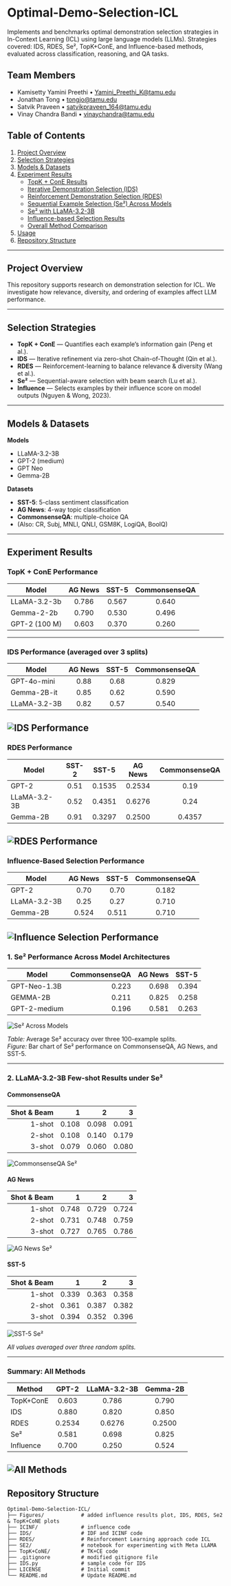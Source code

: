 # Optimal-Demo-Selection-ICL

Implements and benchmarks optimal demonstration selection strategies in In-Context Learning (ICL) using large language models (LLMs). Strategies covered: IDS, RDES, Se², TopK+ConE, and Influence-based methods, evaluated across classification, reasoning, and QA tasks.

## Team Members 
- Kamisetty Yamini Preethi • Yamini_Preethi_K@tamu.edu  
- Jonathan Tong • tongjo@tamu.edu  
- Satvik Praveen • satvikpraveen_164@tamu.edu  
- Vinay Chandra Bandi • vinaychandra@tamu.edu  

## Table of Contents

1. [Project Overview](#project-overview)  
2. [Selection Strategies](#selection-strategies)  
3. [Models & Datasets](#models--datasets)  
4. [Experiment Results](#experiment-results)
   - [TopK + ConE Results](#topk--cone-performance)
   - [Iterative Demonstration Selection (IDS)](#iterative-demonstration-selection-ids)
   - [Reinforcement Demonstration Selection (RDES)](#reinforcement-demonstration-selection-rdes)
   - [Sequential Example Selection (Se²) Across Models](#se²-across-models)
   - [Se² with LLaMA-3.2-3B](#se²-with-llama-3.2-3b-commonsenseqa-ag-news-sst-5)
   - [Influence-based Selection Results](#influence-based-selection-performance)
   - [Overall Method Comparison](#comparison-of-all-methods)
5. [Usage](#usage)  
6. [Repository Structure](#repository-structure)  

---

## Project Overview

This repository supports research on demonstration selection for ICL. We investigate how relevance, diversity, and ordering of examples affect LLM performance.

---

## Selection Strategies

- **TopK + ConE** — Quantifies each example’s information gain (Peng et al.).  
- **IDS** — Iterative refinement via zero-shot Chain-of-Thought (Qin et al.).  
- **RDES** — Reinforcement-learning to balance relevance & diversity (Wang et al.).  
- **Se²** — Sequential-aware selection with beam search (Lu et al.).  
- **Influence** — Selects examples by their influence score on model outputs (Nguyen & Wong, 2023).  

---

## Models & Datasets

**Models**  
- LLaMA-3.2-3B  
- GPT-2 (medium)  
- GPT Neo
- Gemma-2B

**Datasets**  
- **SST-5**: 5-class sentiment classification  
- **AG News**: 4-way topic classification  
- **CommonsenseQA**: multiple-choice QA  
- (Also: CR, Subj, MNLI, QNLI, GSM8K, LogiQA, BoolQ)

---

## Experiment Results

### TopK + ConE Performance

| Model          | AG News | SST-5 | CommonsenseQA |
| -------------- | :-----: | :---: | :-----------: |
| LLaMA-3.2-3b   |  0.786  | 0.567 |     0.640     |
| Gemma-2-2b     |  0.790  | 0.530 |     0.496     |
| GPT-2 (100 M)  |  0.603  | 0.370 |     0.260     |
---

### IDS Performance (averaged over 3 splits)

| Model         | AG News | SST-5 | CommonsenseQA |
|---------------|:-------:|:-----:|:-------------:|
| GPT-4o-mini   |  0.88   | 0.68  |     0.829     |
| Gemma-2B-it   |  0.85   | 0.62  |     0.590     |
| LLaMA-3.2-3B  |  0.82   | 0.57  |     0.540     |

![IDS Performance](Figures/IDS_results.png)
---

### RDES Performance

| Model        | SST-2  | SST-5   | AG News  | CommonsenseQA |
|--------------|:------:|:-------:|:--------:|:-------------:|
| GPT-2        |  0.51  | 0.1535  |  0.2534  |     0.19      |
| LLaMA-3.2-3B |  0.52  | 0.4351  |  0.6276  |     0.24      |
| Gemma-2B     |  0.91  | 0.3297  |  0.2500  |     0.4357    |

![RDES Performance](Figures/RDES_results.png)
---

### Influence-Based Selection Performance

| Model        | AG News | SST-5  | CommonsenseQA |
|--------------|:-------:|:-----:|:-------------:|
| GPT-2        |  0.70   | 0.70  |     0.182     |
| LLaMA-3.2-3B |  0.25   | 0.27  |     0.710     |
| Gemma-2B     |  0.524  | 0.511 |     0.710     |

![Influence Selection Performance](Figures/Influence_results_image.png)
---

### 1. Se² Performance Across Model Architectures

| Model         | CommonsenseQA | AG News | SST-5 |
|---------------|--------------:|--------:|------:|
| GPT-Neo-1.3B   |        0.223  |   0.698 | 0.394 |
| GEMMA-2B      |        0.211  |   0.825 | 0.258 |
| GPT-2-medium  |        0.196  |   0.581 | 0.263 |

![Se² Across Models](Figures/Se2_Other_models.png)

*Table:* Average Se² accuracy over three 100-example splits.  
*Figure:* Bar chart of Se² performance on CommonsenseQA, AG News, and SST-5.

---

### 2. LLaMA-3.2-3B Few-shot Results under Se²

#### CommonsenseQA

| Shot \& Beam | 1     | 2     | 3     |
|-------------:|------:|------:|------:|
| 1-shot       | 0.108 | 0.098 | 0.091 |
| 2-shot       | 0.108 | 0.140 | 0.179 |
| 3-shot       | 0.079 | 0.060 | 0.080 |

![CommonsenseQA Se²](Figures/Se2_llama_CommonsenseQA.png)

#### AG News

| Shot \& Beam |   1   |   2   |   3   |
|-------------:|------:|------:|------:|
| 1-shot       | 0.748 | 0.729 | 0.724 |
| 2-shot       | 0.731 | 0.748 | 0.759 |
| 3-shot       | 0.727 | 0.765 | 0.786 |

![AG News Se²](Figures/Se2_llama_AG_News.png)

#### SST-5

| Shot \& Beam |  1    |  2    |  3    |
|-------------:|------:|------:|------:|
| 1-shot       | 0.339 | 0.363 | 0.358 |
| 2-shot       | 0.361 | 0.387 | 0.382 |
| 3-shot       | 0.394 | 0.352 | 0.396 |

![SST-5 Se²](Figures/Se2_llama_SST5.png)

*All values averaged over three random splits.*

---
### Summary: All Methods

| Method      | GPT-2  | LLaMA-3.2-3B | Gemma-2B |
|-------------|:------:|:------------:|:--------:|
| TopK+ConE   | 0.603  |    0.786     |  0.790   |
| IDS         | 0.880  |    0.820     |  0.850   |
| RDES        | 0.2534 |    0.6276    |  0.2500  |
| Se²         | 0.581  |    0.698     |  0.825   |
| Influence   | 0.700  |    0.250     |  0.524   |

![All Methods](Figures/results_comparison.png)
---

## Repository Structure

```
Optimal-Demo-Selection-ICL/
├── Figures/            # added influence results plot, IDS, RDES, Se2 & TopK+CoNE plots
├── ICINF/              # influence code
├── IDS/                # IDF and ICINF code
├── RDES/               # Reinforcement Learning approach code ICL
├── SE2/                # notebook for experimenting with Meta LLAMA
├── TopK+CoNE/          # TK+CE code
├── .gitignore          # modified gitignore file
├── IDS.py              # sample code for IDS
├── LICENSE             # Initial commit
└── README.md           # Update README.md
```
